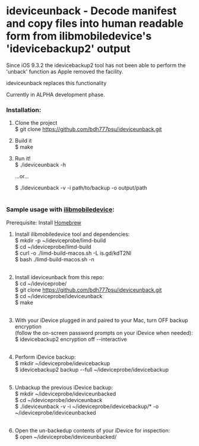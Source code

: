 # ideviceunback - Decode manifest and copy files into human readable form from ilibmobiledevice's 'idevicebackup2' output

Since iOS 9.3.2 the idevicebackup2 tool has not been able to perform the 'unback' function as Apple removed the facility.

ideviceunback replaces this functionality

Currently in ALPHA development phase.



### Installation:

1. Clone the project<br>
   $ git clone https://github.com/bdh777psu/ideviceunback.git

3. Build it<br>
   $ make

5. Run it!<br>
   $ ./ideviceunback -h<br>
   
   	...or...<br>
   
   $ ./ideviceunback -v -i path/to/backup -o output/path<br><br>



### Sample usage with [ilibmobiledevice](https://libimobiledevice.org/):

Prerequisite: Install [Homebrew](https://brew.sh/)<br>


1. Install ilibmobiledevice tool and dependencies:<br>
   $ mkdir -p ~/ideviceprobe/limd-build<br>
   $ cd ~/ideviceprobe/limd-build<br>
   $ curl -o ./limd-build-macos.sh -L is.gd/kdT2Nl<br>
   $ bash ./limd-build-macos.sh -n<br><br>

3. Install ideviceunback from this repo:<br>
   	$ cd ~/ideviceprobe/<br>
	$ git clone https://github.com/bdh777psu/ideviceunback.git<br>
	$ cd ~/ideviceprobe/ideviceunback<br>
	$ make<br><br>

4. With your iDevice plugged in and paired to your Mac, turn OFF backup encryption<br>
   (follow the on-screen password prompts on your iDevice when needed):<br>
   	$ idevicebackup2 encryption off --interactive<br><br>

5. Perform iDevice backup:<br>
   	$ mkdir ~/ideviceprobe/idevicebackup<br>
	$ idevicebackup2 backup --full ~/ideviceprobe/idevicebackup<br><br>

6. Unbackup the previous iDevice backup:<br>
	$ mkdir ~/ideviceprobe/ideviceunbacked<br>
	$ cd ~/ideviceprobe/ideviceunback<br>
	$ ./ideviceunback -v -i ~/ideviceprobe/idevicebackup/* -o ~/ideviceprobe/ideviceunbacked<br><br>

7. Open the un-backedup contents of your iDevice for inspection:<br>
   	$ open ~/ideviceprobe/ideviceunbacked/<br>


